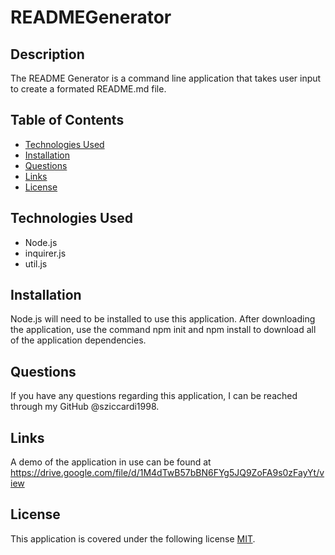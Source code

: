 # READMEGenerator

## Description

The README Generator is a command line application that takes user input to create a formated README.md file.


## Table of Contents

  - [Technologies Used](#technologies-used)
  - [Installation](#installation)
  - [Questions](#questions)
  - [Links](#links)
  - [License](#license)


## Technologies Used

* Node.js
* inquirer.js
* util.js


## Installation

Node.js will need to be installed to use this application. After downloading the application, use the command npm init and npm install to download all of the application dependencies.


## Questions

If you have any questions regarding this application, I can be reached through my GitHub @sziccardi1998.


## Links

A demo of the application in use can be found at https://drive.google.com/file/d/1M4dTwB57bBN6FYg5JQ9ZoFA9s0zFayYt/view 


## License

This application is covered under the following license [MIT](./LICENSE).